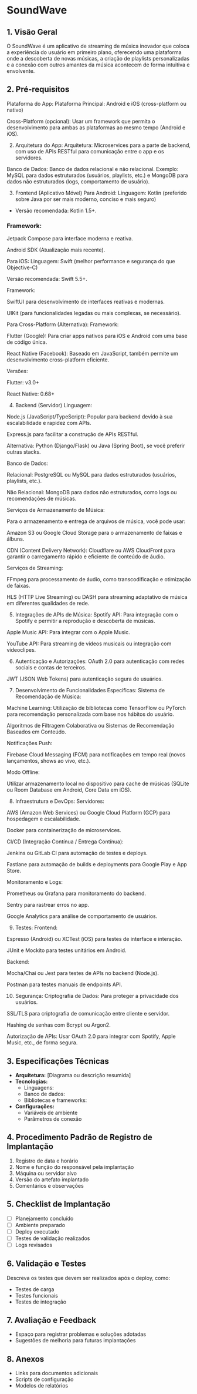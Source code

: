 # SoundWave

## 1. Visão Geral
O SoundWave é um aplicativo de streaming de música inovador que coloca a experiência do usuário em primeiro plano, oferecendo uma plataforma onde a descoberta de novas músicas, a criação de playlists personalizadas e a conexão com outros amantes da música acontecem de forma intuitiva e envolvente.

## 2. Pré-requisitos
Plataforma do App:
Plataforma Principal: Android e iOS (cross-platform ou nativo)

Cross-Platform (opcional): Usar um framework que permita o desenvolvimento para ambas as plataformas ao mesmo tempo (Android e iOS).

2. Arquitetura do App:
Arquitetura: Microservices para a parte de backend, com uso de APIs RESTful para comunicação entre o app e os servidores.

Banco de Dados: Banco de dados relacional e não relacional. Exemplo: MySQL para dados estruturados (usuários, playlists, etc.) e MongoDB para dados não estruturados (logs, comportamento de usuário).

3. Frontend (Aplicativo Móvel)
Para Android:
Linguagem: Kotlin (preferido sobre Java por ser mais moderno, conciso e mais seguro)

- Versão recomendada: Kotlin 1.5+.

### Framework:

Jetpack Compose para interface moderna e reativa.

Android SDK (Atualização mais recente).

Para iOS:
Linguagem: Swift (melhor performance e segurança do que Objective-C)

Versão recomendada: Swift 5.5+.

Framework:

SwiftUI para desenvolvimento de interfaces reativas e modernas.

UIKit (para funcionalidades legadas ou mais complexas, se necessário).

Para Cross-Platform (Alternativa):
Framework:

Flutter (Google): Para criar apps nativos para iOS e Android com uma base de código única.

React Native (Facebook): Baseado em JavaScript, também permite um desenvolvimento cross-platform eficiente.

Versões:

Flutter: v3.0+

React Native: 0.68+

4. Backend (Servidor)
Linguagem:

Node.js (JavaScript/TypeScript): Popular para backend devido à sua escalabilidade e rapidez com APIs.

Express.js para facilitar a construção de APIs RESTful.

Alternativa: Python (Django/Flask) ou Java (Spring Boot), se você preferir outras stacks.

Banco de Dados:

Relacional: PostgreSQL ou MySQL para dados estruturados (usuários, playlists, etc.).

Não Relacional: MongoDB para dados não estruturados, como logs ou recomendações de músicas.

Serviços de Armazenamento de Música:

Para o armazenamento e entrega de arquivos de música, você pode usar:

Amazon S3 ou Google Cloud Storage para o armazenamento de faixas e álbuns.

CDN (Content Delivery Network): Cloudflare ou AWS CloudFront para garantir o carregamento rápido e eficiente de conteúdo de áudio.

Serviços de Streaming:

FFmpeg para processamento de áudio, como transcodificação e otimização de faixas.

HLS (HTTP Live Streaming) ou DASH para streaming adaptativo de música em diferentes qualidades de rede.

5. Integrações de APIs de Música:
Spotify API: Para integração com o Spotify e permitir a reprodução e descoberta de músicas.

Apple Music API: Para integrar com o Apple Music.

YouTube API: Para streaming de vídeos musicais ou integração com videoclipes.

6. Autenticação e Autorizações:
OAuth 2.0 para autenticação com redes sociais e contas de terceiros.

JWT (JSON Web Tokens) para autenticação segura de usuários.

7. Desenvolvimento de Funcionalidades Específicas:
Sistema de Recomendação de Música:

Machine Learning: Utilização de bibliotecas como TensorFlow ou PyTorch para recomendação personalizada com base nos hábitos do usuário.

Algoritmos de Filtragem Colaborativa ou Sistemas de Recomendação Baseados em Conteúdo.

Notificações Push:

Firebase Cloud Messaging (FCM) para notificações em tempo real (novos lançamentos, shows ao vivo, etc.).

Modo Offline:

Utilizar armazenamento local no dispositivo para cache de músicas (SQLite ou Room Database em Android, Core Data em iOS).

8. Infraestrutura e DevOps:
Servidores:

AWS (Amazon Web Services) ou Google Cloud Platform (GCP) para hospedagem e escalabilidade.

Docker para containerização de microservices.

CI/CD (Integração Contínua / Entrega Contínua):

Jenkins ou GitLab CI para automação de testes e deploys.

Fastlane para automação de builds e deployments para Google Play e App Store.

Monitoramento e Logs:

Prometheus ou Grafana para monitoramento do backend.

Sentry para rastrear erros no app.

Google Analytics para análise de comportamento de usuários.

9. Testes:
Frontend:

Espresso (Android) ou XCTest (iOS) para testes de interface e interação.

JUnit e Mockito para testes unitários em Android.

Backend:

Mocha/Chai ou Jest para testes de APIs no backend (Node.js).

Postman para testes manuais de endpoints API.

10. Segurança:
Criptografia de Dados: Para proteger a privacidade dos usuários.

SSL/TLS para criptografia de comunicação entre cliente e servidor.

Hashing de senhas com Bcrypt ou Argon2.

Autorização de APIs: Usar OAuth 2.0 para integrar com Spotify, Apple Music, etc., de forma segura.

## 3. Especificações Técnicas
- **Arquitetura:** [Diagrama ou descrição resumida]
- **Tecnologias:**
  - Linguagens:
  - Banco de dados:
  - Bibliotecas e frameworks:
- **Configurações:**
  - Variáveis de ambiente
  - Parâmetros de conexão

## 4. Procedimento Padrão de Registro de Implantação
1. Registro de data e horário
2. Nome e função do responsável pela implantação
3. Máquina ou servidor alvo
4. Versão do artefato implantado
5. Comentários e observações

## 5. Checklist de Implantação
- [ ] Planejamento concluído
- [ ] Ambiente preparado
- [ ] Deploy executado
- [ ] Testes de validação realizados
- [ ] Logs revisados

## 6. Validação e Testes
Descreva os testes que devem ser realizados após o deploy, como:
- Testes de carga
- Testes funcionais
- Testes de integração

## 7. Avaliação e Feedback
- Espaço para registrar problemas e soluções adotadas
- Sugestões de melhoria para futuras implantações

## 8. Anexos
- Links para documentos adicionais
- Scripts de configuração
- Modelos de relatórios
